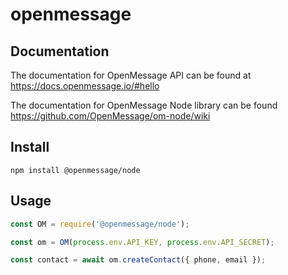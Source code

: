 # openmessage

## Documentation

The documentation for OpenMessage API can be found at https://docs.openmessage.io/#hello

The documentation for OpenMessage Node library can be found https://github.com/OpenMessage/om-node/wiki

## Install

`npm install @openmessage/node`

## Usage

```javascript
const OM = require('@openmessage/node');

const om = OM(process.env.API_KEY, process.env.API_SECRET);

const contact = await om.createContact({ phone, email });
```
